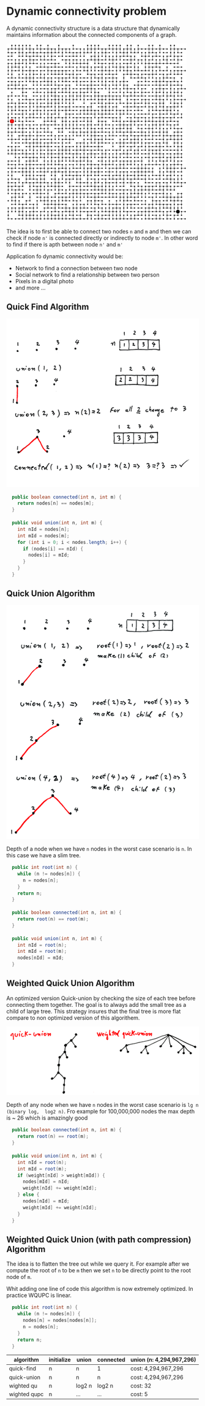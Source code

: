 # Dynamic connectivity problem
 
A dynamic connectivity structure is a data structure that dynamically maintains information about the connected components of a graph.

![Dynamic connectivity problem](asset/connectivity-problem.png "Dynamic connectivity problem")

The idea is to first be able to connect two nodes `n` and `m` and then we can check if node `n'` is connected directly or indirectly to node `m'`. In other word to find if there is apth between node `n'` and `m'`

Application fo dynamic connectivity would be:
* Network to find a connection between two node
* Social network to find a relationship between two person
* Pixels in a digital photo
* and more ...

## Quick Find Algorithm

![Quick Find Algorithm](asset/quick-find.png "Quick Find Algorithm")

```java
  public boolean connected(int n, int m) {
    return nodes[n] == nodes[m];
  }

  public void union(int n, int m) {
    int nId = nodes[n];
    int mId = nodes[m];
    for (int i = 0; i < nodes.length; i++) {
      if (nodes[i] == nId) {
        nodes[i] = mId;
      }
    }
  }
```

## Quick Union Algorithm

![Quick Union Algorithm](asset/quick-union.png "Quick Union Algorithm")

Depth of a node when we have `n` nodes in the worst case scenario is `n`. In this case we have a slim tree.  

```java
  public int root(int n) {
    while (n != nodes[n]) {
      n = nodes[n];
    }
    return n;
  }

  public boolean connected(int n, int m) {
    return root(n) == root(m);
  }

  public void union(int n, int m) {
    int nId = root(n);
    int mId = root(m);
    nodes[nId] = mId;
  }
  ```

## Weighted Quick Union Algorithm

An optimized version Quick-union by checking the size of each tree before connecting them together. The goal is to always add the small tree as a child of large tree. This strategy insures that the final tree is more flat compare to non optimized version of this algorithem.

![Shape of tree](asset/tree-shape.png "Shape of tree")

Depth of any node when we have `n` nodes in the worst case scenario is `lg n (binary log,  log2 n)`. Fro example for 100,000,000 nodes the max depth is ~ 26 which is amazingly good

```java
  public boolean connected(int n, int m) {
    return root(n) == root(m);
  }

  public void union(int n, int m) {
    int nId = root(n);
    int mId = root(m);
    if (weight[nId] > weight[mId]) {
      nodes[mId] = nId;
      weight[nId] += weight[mId];
    } else {
      nodes[nId] = mId;
      weight[mId] += weight[nId];
    }
  }
```

## Weighted Quick Union (with path compression) Algorithm

The idea is to flatten the tree out while we query it. For example after we compute the root of `n` to be `m` then we set `n` to be directly point to the root node of `m`.

Whit adding one line of code this algorithm is now extremely optimized. In practice WQUPC is linear.

```java
  public int root(int n) {
    while (n != nodes[n]) {
      nodes[n] = nodes[nodes[n]];
      n = nodes[n];
    }
    return n;
  }
```

| algorithm  | initialize | union | connected | union (n: 4,294,967,296) |
| ------------- | -------------  | -------------  | ------------- | ------------- |
| quick-find | n | n | 1 |   cost: 4,294,967,296 |
| quick-union | n | n | n | cost: 4,294,967,296 |
| wighted qu| n | log2 n | log2 n | cost: 32 |
| wighted qupc| n | ... | ... | cost: 5 |

